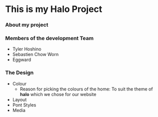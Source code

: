 # This is my Halo Project

### About my project

### Members of the development Team
- Tyler Hoshino
- Sebastien Chow Worn
- Eggward

### The Design
- Colour
  - Reason for picking the colours of the home:
  To suit the theme of **halo** which we chose for our website
- Layout
- Pont Styles
- Media
